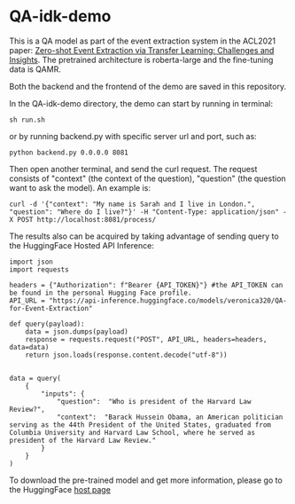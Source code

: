 # QA-idk-demo

This is a QA model as part of the event extraction system in the ACL2021 paper: [Zero-shot Event Extraction via Transfer Learning: Challenges and Insights](https://aclanthology.org/2021.acl-short.42/). The pretrained architecture is roberta-large and the fine-tuning data is QAMR.

Both the backend and the frontend of the demo are saved in this repository. 

In the QA-idk-demo directory, the demo can start by running in terminal:
```
sh run.sh 
```
or by running backend.py with specific server url and port, such as:
```
python backend.py 0.0.0.0 8081
```
Then open another terminal, and send the curl request. The request consists of "context" (the context of the question), "question" (the question want to ask the model). An example is:
```
curl -d '{"context": "My name is Sarah and I live in London.", "question": "Where do I live?"}' -H "Content-Type: application/json" -X POST http://localhost:8081/process/
```

The results also can be acquired by taking advantage of sending query to the HuggingFace Hosted API Inference:
```
import json
import requests

headers = {"Authorization": f"Bearer {API_TOKEN}"} #the API_TOKEN can be found in the personal Hugging Face profile.
API_URL = "https://api-inference.huggingface.co/models/veronica320/QA-for-Event-Extraction"

def query(payload):
    data = json.dumps(payload)
    response = requests.request("POST", API_URL, headers=headers, data=data)
    return json.loads(response.content.decode("utf-8"))


data = query(
    {
        "inputs": {
            "question":  "Who is president of the Harvard Law Review?",
            "context":  "Barack Hussein Obama, an American politician serving as the 44th President of the United States, graduated from Columbia University and Harvard Law School, where he served as president of the Harvard Law Review."
        }
    }
)
```


To download the pre-trained model and get more information, please go to the HuggingFace [host page](https://huggingface.co/veronica320/QA-for-Event-Extraction) 

